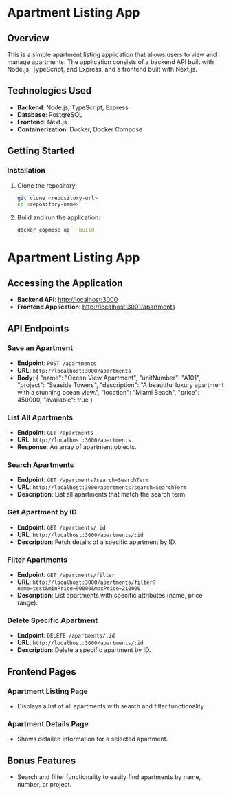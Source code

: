 # Apartment Listing App

## Overview
This is a simple apartment listing application that allows users to view and manage apartments. The application consists of a backend API built with Node.js, TypeScript, and Express, and a frontend built with Next.js.

## Technologies Used
- **Backend**: Node.js, TypeScript, Express
- **Database**: PostgreSQL
- **Frontend**: Next.js
- **Containerization**: Docker, Docker Compose

## Getting Started

### Installation
1. Clone the repository:
   ```bash
   git clone <repository-url>
   cd <repository-name>
2. Build and run the application:
   ```bash
   docker copmose up --build
 # Apartment Listing App

## Accessing the Application
- **Backend API**: [http://localhost:3000](http://localhost:3000)
- **Frontend Application**: [http://localhost:3001/apartments](http://localhost:3001/apartments)

## API Endpoints

### Save an Apartment
- **Endpoint**: `POST /apartments`
- **URL**: `http://localhost:3000/apartments`
- **Body**: {
  "name": "Ocean View Apartment",
  "unitNumber": "A101",
  "project": "Seaside Towers",
  "description": "A beautiful luxury apartment with a stunning ocean view.",
  "location": "Miami Beach",
  "price": 450000,
  "available": true
}


### List All Apartments
- **Endpoint**: `GET /apartments`
- **URL**: `http://localhost:3000/apartments`
- **Response**: An array of apartment objects.

### Search Apartments
- **Endpoint**: `GET /apartments?search=SearchTerm`
- **URL**: `http://localhost:3000/apartments?search=SearchTerm`
- **Description**: List all apartments that match the search term.

### Get Apartment by ID
- **Endpoint**: `GET /apartments/:id`
- **URL**: `http://localhost:3000/apartments/:id`
- **Description**: Fetch details of a specific apartment by ID.

### Filter Apartments
- **Endpoint**: `GET /apartments/filter`
- **URL**: `http://localhost:3000/apartments/filter?name=test&minPrice=90000&maxPrice=210000`
- **Description**: List apartments with specific attributes (name, price range).

### Delete Specific Apartment
- **Endpoint**: `DELETE /apartments/:id`
- **URL**: `http://localhost:3000/apartments/:id`
- **Description**: Delete a specific apartment by ID.

## Frontend Pages

### Apartment Listing Page
- Displays a list of all apartments with search and filter functionality.

### Apartment Details Page
- Shows detailed information for a selected apartment.

## Bonus Features
- Search and filter functionality to easily find apartments by name, number, or project.

   
